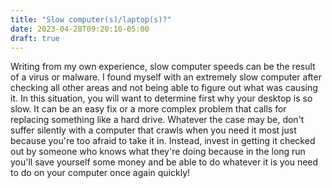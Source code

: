 ```yaml
---
title: "Slow computer(s)/laptop(s)?"
date: 2023-04-28T09:20:10-05:00
draft: true
---
```




Writing from my own experience, slow computer speeds can be the result of a virus or malware. I found myself with an extremely slow computer after checking all other areas and not being able to figure out what was causing it. In this situation, you will want to determine first why your desktop is so slow. It can be an easy fix or a more complex problem that calls for replacing something like a hard drive. Whatever the case may be, don't suffer silently with a computer that crawls when you need it most just because you're too afraid to take it in. Instead, invest in getting it checked out by someone who knows what they're doing because in the long run you'll save yourself some money and be able to do whatever it is you need to do on your computer once again quickly!